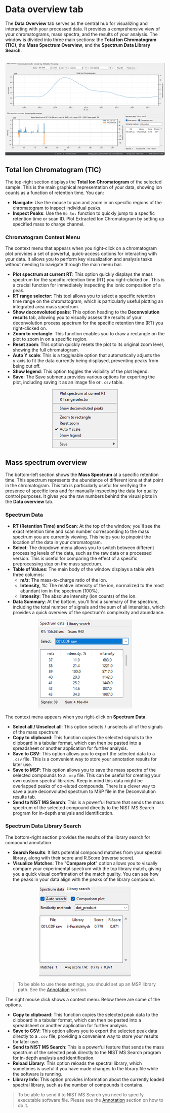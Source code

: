 # Data overview tab

The **Data Overview** tab serves as the central hub for visualizing and interacting with your processed data. It provides a comprehensive view of your chromatograms, mass spectra, and the results of your analysis. The window is divided into three main sections: the **Total Ion Chromatogram (TIC)**, the **Mass Spectrum Overview**, and the **Spectrum Data Library Search**.
<br><br>
<p align="center">
    <img src="images/image006.png" >
</p>

## Total Ion Chromatogram (TIC)

The top-right section displays the **Total Ion Chromatogram** of the selected sample. This is the main graphical representation of your data, showing ion counts as a function of retention time. You can:
- **Navigate**: Use the mouse to pan and zoom in on specific regions of the chromatogram to inspect individual peaks.
- **Inspect Peaks**: Use the `Go to:` function to quickly jump to a specific retention time or scan ID. Plot Extracted Ion Chromatogram by setting up specified mass to charge channel.  

### Chromatogram Context Menu

The context menu that appears when you right-click on a chromatogram plot provides a set of powerful, quick-access options for interacting with your data. It allows you to perform key visualization and analysis tasks without needing to navigate through the main menu bar.
- **Plot spectrum at current RT**: This option quickly displays the mass spectrum for the specific retention time (RT) you right-clicked on. This is a crucial function for immediately inspecting the ionic composition of a peak.
- **RT range selector**: This tool allows you to select a specific retention time range on the chromatogram, which is particularly useful plotting an integrated area mass spectrum. 
- **Show deconvoluted peaks**: This option heading to the **Deconvolution results** tab, allowing you to visually assess the results of your deconvolution process spectrum for the specific retention time (RT) you right-clicked on.
- **Zoom to rectangle**: This function enables you to draw a rectangle on the plot to zoom in on a specific region.
- **Reset zoom**: This option quickly resets the plot to its original zoom level, showing the full chromatogram.
- **Auto Y scale**: This is a toggleable option that automatically adjusts the y-axis to fit the data currently being displayed, preventing peaks from being cut off.
- **Show legend**: This option toggles the visibility of the plot legend.
- **Save**: The Save submenu provides various options for exporting the plot, including saving it as an image file or `.csv` table.

<p align="center">
    <img src="images/image007.png" >
</p>

## Mass spectrum overview

The bottom-left section shows the **Mass Spectrum** at a specific retention time. This spectrum represents the abundance of different ions at that point in the chromatogram. This tab is particularly useful for verifying the presence of specific ions and for manually inspecting the data for quality control purposes. It gives you the raw numbers behind the visual plots in the **Data overview** tab.

### Spectrum Data

- **RT (Retention Time) and Scan**: At the top of the window, you'll see the exact retention time and scan number corresponding to the mass spectrum you are currently viewing. This helps you to pinpoint the location of the data in your chromatogram.
- **Select**: The dropdown menu allows you to switch between different processing levels of the data, such as the raw data or a processed version. This is useful for comparing the effect of a specific preprocessing step on the mass spectrum.
- **Table of Values**: The main body of the window displays a table with three columns:
    - **m/z**: The mass-to-charge ratio of the ion.
    - **Intensity, %:** The relative intensity of the ion, normalized to the most abundant ion in the spectrum (100%).
    - **Intensity**: The absolute intensity (ion counts) of the ion.
- **Data Summary**: At the bottom, you'll find a summary of the spectrum, including the total number of signals and the sum of all intensities, which provides a quick overview of the spectrum's complexity and abundance.

<p align="center">
    <img src="images/image008.png" >
</p>

The context menu appears when you right-click on **Spectrum Data**.
- **Select all / Unselect all**: This option selects / unselects all of the signals of the mass spectrum. 
- **Copy to clipboard**: This function copies the selected signals to the clipboard in a tabular format, which can then be pasted into a spreadsheet or another application for further analysis.
- **Save to CSV**: This option allows you to export the selected data to a `.csv` file. This is a convenient way to store your annotation results for later use.
- **Save to MSP**: This option allows you to save the mass spectra of the selected compounds to a `.msp` file. This can be useful for creating your own custom spectral libraries. Keep in mind this data might be overlapped peaks of co-eluted compounds. There is a clever way to save a pure deconvoluted spectrum to MSP file in the Deconvolution results tab. 
- **Send to NIST MS Search**: This is a powerful feature that sends the mass spectrum of the selected compound directly to the NIST MS Search program for in-depth analysis and identification.

### Spectrum Data Library Search
The bottom-right section provides the results of the library search for compound annotation.
- **Search Results**: It lists potential compound matches from your spectral library, along with their score and R.Score (reverse score).
- **Visualize Matches**: The "**Compare plot**" option allows you to visually compare your experimental spectrum with the top library match, giving you a quick visual confirmation of the match quality. You can see how the peaks in your data align with the peaks of the library compound.


<p align="center">
    <img src="images/image009.png" >
</p>

> To be able to use these settings, you should set up an MSP library path. See the [Annotation](annotation.md) section.

The right mouse click shows a context menu. Below there are some of the options.
- **Copy to clipboard**: This function copies the selected peak data to the clipboard in a tabular format, which can then be pasted into a spreadsheet or another application for further analysis.
- **Save to CSV**: This option allows you to export the selected peak data directly to a `.csv` file, providing a convenient way to store your results for later use.
- **Send to NIST MS Search**: This is a powerful feature that sends the mass spectrum of the selected peak directly to the NIST MS Search program for in-depth analysis and identification. 
- **Reload Library**: This option reloads the spectral library, which sometimes is useful if you have made changes to the library file while the software is running.
- **Library Info**: This option provides information about the currently loaded spectral library, such as the number of compounds it contains.

> To be able to send it to NIST MS Search you need to specify executable software file. Please see the [Annotation](annotation.md) section on how to do it.
